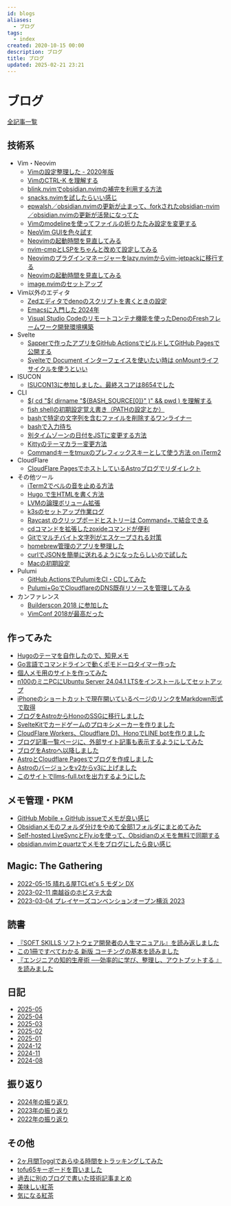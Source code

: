 ```yaml
---
id: blogs
aliases:
  - ブログ
tags:
  - index
created: 2020-10-15 00:00
description: ブログ
title: ブログ
updated: 2025-02-21 23:21
---
```


# ブログ

[全記事一覧](/blog)

## 技術系

- Vim・Neovim
    - [Vimの設定整理した - 2020年版](blog/vim-configurations-2020.md)
    - [VimのCTRL-K <Space>を理解する](blog/understanding-vim-ctrl-k-space.md)
    - [blink.nvimでobsidian.nvimの補完を利用する方法](blog/20250212090856.md)
    - [snacks.nvimを試したらいい感じ](blog/20250213233832.md)
    - [epwalsh／obsidian.nvimの更新が止まって、forkされたobsidian-nvim／obsidian.nvimの更新が活発になってた](blog/20250306081644.md)
    - [Vimのmodelineを使ってファイルの折りたたみ設定を変更する](blog/20241201153631.md)
    - [NeoVim GUIを色々試す](blog/20250103013029.md)
    - [Neovimの起動時間を見直してみる](blog/20250115141139.md)
    - [nvim-cmpとLSPをちゃんと改めて設定してみる](blog/20250109082836.md)
    - [Neovimのプラグインマネージャーをlazy.nvimからvim-jetpackに移行する](blog/20250109162302.md)
    - [Neovimの起動時間を見直してみる](blog/20250115141139.md)
    - [image.nvimのセットアップ](blog/20250131073217.md)
- Vim以外のエディタ
    - [Zedエディタでdenoのスクリプトを書くときの設定](blog/zed-editor-settings-for-deno.md)
    - [Emacsに入門した 2024年](blog/getting-started-emacs-2024.md)
    - [Visual Studio Codeのリモートコンテナ機能を使ったDenoのFreshフレームワーク開発環境構築](blog/vscode-remote-container-deno-fresh-setup.md)
- Svelte
    - [Sapperで作ったアプリをGitHub ActionsでビルドしてGitHub Pagesで公開する](blog/deploy-sapper-app-with-github-actions-to-pages.md)
    - [Svelteで Document インターフェイスを使いたい時は onMountライフサイクルを使うといい](blog/svelte-document-interface-using-onmount.md)
- ISUCON
    - [ISUCON13に参加しました。最終スコアは8654でした](blog/isucon13.md)
- CLI
    - [$( cd "$( dirname "${BASH_SOURCE[0]}" )" && pwd ) を理解する](blog/understanding-bash-source.md)
    - [fish shellの初期設定覚え書き（PATHの設定とか）](https://tkancf.hateblo.jp/blog/2017/03/30)
    - [bashで特定の文字列を含むファイルを削除するワンライナー](blog/20241128002544.md)
    - [bashで入力待ち](blog/20241130005328.md)
    - [別タイムゾーンの日付をJSTに変更する方法](blog/20241201115525.md)
    - [Kittyのテーマカラー変更方法](blog/20241201153532.md)
    - [Commandキーをtmuxのプレフィックスキーとして使う方法 on iTerm2](blog/Command-as-tmux-prefix-key.md)
- CloudFlare
    - [CloudFlare PagesでホストしているAstroブログでリダイレクト](blog/setting-up-redirects-astro-cloudflare-pages.md)
- その他ツール
    - [iTerm2でベルの音を止める方法](blog/mute-iterm2-bell.md)
    - [Hugo で生HTMLを書く方法](https://tkancf.hateblo.jp/blog/hugo-raw-html)
    - [LVMの論理ボリューム拡張](blog/20240912213014.md)
    - [k3sのセットアップ作業ログ](blog/20241201154236.md)
    - [Raycast のクリップボードヒストリーは Command+.で結合できる](blog/raycast-clipboard-history-merge-with-cmd-period.md)
    - [cdコマンドを拡張したzoxideコマンドが便利](blog/zoxide-a-convenient-extension-of-the-cd-command.md)
    - [Gitでマルチバイト文字列がエスケープされる対策](blog/avoid-multibyte-character-escape.md)
    - [homebrew管理のアプリを整理した](blog/20250223101856.md)
    - [curlでJSONを簡単に送れるようになったらしいので試した](blog/20250222161644.md)
    - [Macの初期設定](blog/20241201153605.md)
- Pulumi
    - [GitHub ActionsでPulumiをCI・CDしてみた](blog/trying-cicd-with-pulumi-using-github-actions.md)
    - [Pulumi+GoでCloudflareのDNS既存リソースを管理してみる](blog/managing-and-importing-existing-cloudflare-dns-resources-pulumi-go.md)
- カンファレンス
    - [Builderscon 2018 に参加した](https://tkancf.hateblo.jp/blog/builderscon-2018)
    - [VimConf 2018が最高だった](https://tkancf.hateblo.jp/blog/VimConf_2018)


## 作ってみた

- [Hugoのテーマを自作したので、知見メモ](https://tkancf.hateblo.jp/blog/hugo-theme-memo)
- [Go言語でコマンドラインで動くポモドーロタイマー作った](https://tkancf.hateblo.jp/blog/gomato)
- [個人メモ用のサイトを作ってみた](blog/20240609205514.md)
- [n100のミニPCにUbuntu Server 24.04.1 LTSをインストールしてセットアップ](blog/20241201154124.md)
- [iPhoneのショートカットで現在開いているページのリンクをMarkdown形式で取得](blog/20241201203215.md)
- [ブログをAstroからHonoのSSGに移行しました](blog/blog-migration-astro-to-hono.md)
- [SvelteKitでカードゲームのプロキシメーカーを作りました](blog/created-a-card-game-proxy-maker-with-SvelteKit.md)
- [CloudFlare Workers、Cloudflare D1、HonoでLINE botを作りました](blog/creating-line-bot-with-cloudflare-workers-d1-and-hono.md)
- [ブログ記事一覧ページに、外部サイト記事も表示するようにしてみた](blog/astro-blog-article-index-external-links.md)
- [ブログをAstroへ以降しました](blog/first-post.md)
- [AstroとCloudflare Pagesでブログを作成しました](blog/astro-and-cloudflare-pages-blog-creation.md)
- [Astroのバージョンをv2からv3に上げました](blog/update-astro-v2-to-v3.md)
- [このサイトでllms-full.txtを出力するようにした](blog/20250221222552.md)

## メモ管理・PKM

- [GitHub Mobile + GitHub issueでメモが良い感じ](blog/github-mobile-and-issue-as-memo.md)
- [Obsidianメモのフォルダ分けをやめて全部1フォルダにまとめてみた](blog/flat-obsidian-is-good.md)
- [Self-hosted LiveSyncとFly.ioを使って、Obsidianのメモを無料で同期する](blog/sync-obsidian-notes-free-Self-hosted-LiveSync-flyio.md)
- [obsidian.nvimとquartzでメモをブログにしたら良い感じ](blog/20250409232616.md)

## Magic: The Gathering

- [2022-05-15 晴れる屋TCLet's 5 モダン DX](blog/20220515001700.md)
- [2023-02-11 南越谷のホビステ大会](blog/20230211001900.md)
- [2023-03-04 プレイヤーズコンベンションオープン横浜 2023](blog/20230304001900.md)

## 読書

- [『SOFT SKILLS ソフトウェア開発者の人生マニュアル』を読み返しました](blog/reading-soft-skills-the-software-developers-life-manual.md)
- [この1冊ですべてわかる 新版 コーチングの基本を読みました](https://tkancf.hateblo.jp/blog/%E3%81%93%E3%81%AE1%E5%86%8A%E3%81%A7%E3%81%99%E3%81%B9%E3%81%A6%E3%82%8F%E3%81%8B%E3%82%8B_%E6%96%B0%E7%89%88_%E3%82%B3%E3%83%BC%E3%83%81%E3%83%B3%E3%82%B0%E3%81%AE%E5%9F%BA%E6%9C%AC%E3%82%92%E8%AA%AD%E3%81%BF%E3%81%BE)
- [『エンジニアの知的生産術 ──効率的に学び、整理し、アウトプットする 』を読みました](https://tkancf.hateblo.jp/blog/%E3%80%8E%E3%82%A8%E3%83%B3%E3%82%B8%E3%83%8B%E3%82%A2%E3%81%AE%E7%9F%A5%E7%9A%84%E7%94%9F%E7%94%A3%E8%A1%93_%E2%94%80%E2%94%80%E5%8A%B9%E7%8E%87%E7%9A%84%E3%81%AB%E5%AD%A6%E3%81%B3%E3%80%81%E6%95%B4%E7%90%86%E3%81%97%E3%80%81)

## 日記

- [2025-05](blog/2025-05.md)
- [2025-04](blog/2025-04.md)
- [2025-03](blog/2025-03.md)
- [2025-02](blog/2025-02.md)
- [2025-01](blog/2025-01.md)
- [2024-12](blog/2024-12.md)
- [2024-11](blog/2024-11.md)
- [2024-08](blog/2024-08.md)

## 振り返り

- [2024年の振り返り](blog/20250208234431.md)
- [2023年の振り返り](blog/2023-summary.md)
- [2022年の振り返り](blog/2022-summary.md)

## その他

- [2ヶ月間Togglであらゆる時間をトラッキングしてみた](https://tkancf.hateblo.jp/blog/2%E3%83%B6%E6%9C%88%E9%96%93Toggl%E3%81%A7%E3%81%82%E3%82%89%E3%82%86%E3%82%8B%E6%99%82%E9%96%93%E3%82%92%E3%83%88%E3%83%A9%E3%83%83%E3%82%AD%E3%83%B3%E3%82%B0%E3%81%97%E3%81%A6%E3%81%BF%E3%81%9F)
- [tofu65キーボードを買いました](blog/tofu65-keyboard-review.md)
- [過去に別のブログで書いた技術記事まとめ](blog/past-technical-articles-collection.md)
- [美味しい紅茶](blog/20241201221931.md)
- [気になる紅茶](blog/20241202000103.md)



